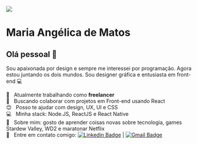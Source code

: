 <img width="auto" src="https://github.com/tgmarinho/tgmarinho/blob/master/banner.png">


# Maria Angélica de Matos

## Olá pessoal 👋
Sou apaixonada por design e sempre me interessei por programação. Agora estou juntando os dois mundos.
Sou designer gráfica e entusiasta em front-end :computer:

 :rocket:  &nbsp; Atualmente trabalhando como **freelancer**
 <br/> :purple_heart: &nbsp; Buscando colaborar com projetos em Front-end usando React
 <br/> :blush: &nbsp; Posso te ajudar com design, UX, UI e CSS
 <br/> :computer: &nbsp; Minha stack: Node.JS, ReactJS e React Native
 <br/> 💬  &nbsp; Sobre mim: gosto de aprender coisas novas sobre tecnologia, games Stardew Valley, WD2 e maratonar Netflix
 <br/> :email: &nbsp; Entre em contato comigo: [![Linkedin Badge](https://img.shields.io/badge/-MariaAngelica-blue?style=flat-square&logo=Linkedin&logoColor=white&link=https://www.linkedin.com/in/mariaangelicamb/)](https://www.linkedin.com/in/mariaangelicamb/) 
| 
[![Gmail Badge](https://img.shields.io/badge/-maria.angelicamatoso@gmail.com-c14438?style=flat-square&logo=Gmail&logoColor=white&link=mailto:maria.angelicamatos@gmail.com)](mailto:maria.angelicamatos@gmail.com)
